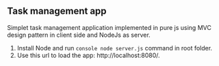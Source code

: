 ## Task management app
Simplet task management application implemented in pure js using MVC design pattern in client side and NodeJs as server.

1. Install Node and run ```console node server.js``` command in root folder.
2. Use this url to load the app: http://localhost:8080/.

